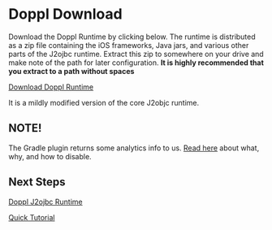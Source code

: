 # Doppl Download

<script>
function captureEvent()
  {
    ga('send', 'event', 'runtime', 'download', 'v2.0.1');
  }
</script>

Download the Doppl Runtime by clicking below. The runtime is distributed as a zip file containing the iOS frameworks, Java jars, and various other parts of the J2ojbc runtime. Extract this zip to somewhere on your drive and make note of the path for later configuration. **It is highly recommended that you extract to a path without spaces**

<a class="bright_button" href="http://dopplmaven.s3-website-us-east-1.amazonaws.com/doppldist.zip" onclick="captureEvent()">Download Doppl Runtime</a>

It is a mildly modified version of the core J2objc runtime.

## NOTE!

The Gradle plugin returns some analytics info to us. [Read here](/docs/disableanalytics.html) about what, why, and how to disable.

## Next Steps

[Doppl J2ojbc Runtime](docs/dopplj2objc.html)

[Quick Tutorial](docs/quicktutorial.html)
